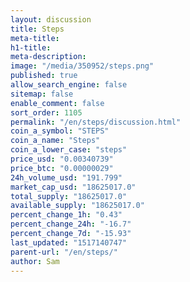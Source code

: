 ```yaml
---
layout: discussion
title: Steps
meta-title: 
h1-title: 
meta-description: 
image: "/media/350952/steps.png"
published: true
allow_search_engine: false
sitemap: false
enable_comment: false
sort_order: 1105
permalink: "/en/steps/discussion.html"
coin_a_symbol: "STEPS"
coin_a_name: "Steps"
coin_a_lower_case: "steps"
price_usd: "0.00340739"
price_btc: "0.00000029"
24h_volume_usd: "191.799"
market_cap_usd: "18625017.0"
total_supply: "18625017.0"
available_supply: "18625017.0"
percent_change_1h: "0.43"
percent_change_24h: "-16.7"
percent_change_7d: "-15.93"
last_updated: "1517140747"
parent-url: "/en/steps/"
author: Sam
---
```


